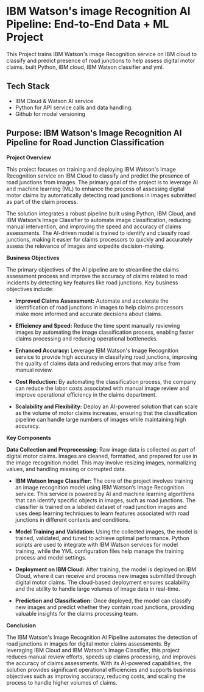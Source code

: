
#  IBM Watson's image Recognition AI Pipeline: End-to-End Data + ML Project

This Project trains IBM Watson's image Recognition service on IBM cloud to classify and predict presence of road junctions to help assess digital motor claims. built Python, IBM cloud, IBM Watson classifier and yml.

## Tech Stack
- IBM Cloud & Watson AI service
- Python for API service calls and data handling.
- Github for model versioning

## Purpose: IBM Watson's Image Recognition AI Pipeline for Road Junction Classification

__Project Overview__

This project focuses on training and deploying IBM Watson's Image Recognition service on IBM Cloud to classify and predict the presence of road junctions from images. The primary goal of the project is to leverage AI and machine learning (ML) to enhance the process of assessing digital motor claims by automatically detecting road junctions in images submitted as part of the claim process.

The solution integrates a robust pipeline built using Python, IBM Cloud, and IBM Watson's Image Classifier to automate image classification, reducing manual intervention, and improving the speed and accuracy of claims assessments. The AI-driven model is trained to identify and classify road junctions, making it easier for claims processors to quickly and accurately assess the relevance of images and expedite decision-making.

__Business Objectives__

The primary objectives of the AI pipeline are to streamline the claims assessment process and improve the accuracy of claims related to road incidents by detecting key features like road junctions. Key business objectives include:

* __Improved Claims Assessment:__ Automate and accelerate the identification of road junctions in images to help claims processors make more informed and accurate decisions about claims.

* __Efficiency and Speed:__ Reduce the time spent manually reviewing images by automating the image classification process, enabling faster claims processing and reducing operational bottlenecks.

* __Enhanced Accuracy:__ Leverage IBM Watson's Image Recognition service to provide high accuracy in classifying road junctions, improving the quality of claims data and reducing errors that may arise from manual review.

* __Cost Reduction:__ By automating the classification process, the company can reduce the labor costs associated with manual image review and improve operational efficiency in the claims department.

* __Scalability and Flexibility:__ Deploy an AI-powered solution that can scale as the volume of motor claims increases, ensuring that the classification pipeline can handle large numbers of images while maintaining high accuracy.

__Key Components__

__Data Collection and Preprocessing:__ Raw image data is collected as part of digital motor claims. Images are cleaned, formatted, and prepared for use in the image recognition model. This may involve resizing images, normalizing values, and handling missing or corrupted data.

* __IBM Watson Image Classifier:__ The core of the project involves training an image recognition model using IBM Watson’s Image Recognition service. This service is powered by AI and machine learning algorithms that can identify specific objects in images, such as road junctions. The classifier is trained on a labeled dataset of road junction images and uses deep learning techniques to learn features associated with road junctions in different contexts and conditions.

* __Model Training and Validation:__ Using the collected images, the model is trained, validated, and tuned to achieve optimal performance. Python scripts are used to integrate with IBM Watson services for model training, while the YML configuration files help manage the training process and model settings.

* __Deployment on IBM Cloud:__ After training, the model is deployed on IBM Cloud, where it can receive and process new images submitted through digital motor claims. The cloud-based deployment ensures scalability and the ability to handle large volumes of image data in real-time.

* __Prediction and Classification:__ Once deployed, the model can classify new images and predict whether they contain road junctions, providing valuable insights for the claims processing team.

__Conclusion__

The IBM Watson's Image Recognition AI Pipeline automates the detection of road junctions in images for digital motor claims assessments. By leveraging IBM Cloud and IBM Watson's Image Classifier, this project reduces manual review efforts, speeds up claims processing, and improves the accuracy of claims assessments. With its AI-powered capabilities, the solution provides significant operational efficiencies and supports business objectives such as improving accuracy, reducing costs, and scaling the process to handle higher volumes of claims.


